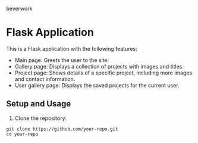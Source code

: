 beverwork

# Flask Application

This is a Flask application with the following features:

- Main page: Greets the user to the site.
- Gallery page: Displays a collection of projects with images and titles.
- Project page: Shows details of a specific project, including more images and contact information.
- User gallery page: Displays the saved projects for the current user.

## Setup and Usage

1. Clone the repository:

```shell
git clone https://github.com/your-repo.git
cd your-repo
